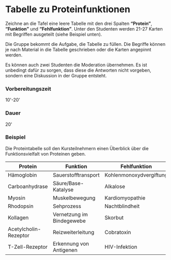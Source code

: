 
# Tabelle zu Proteinfunktionen

Zeichne an die Tafel eine leere Tabelle mit den drei Spalten **“Protein”**, **“Funktion”** und **“Fehlfunktion”**. Unter den Studenten werden 21-27 Karten mit Begriffen ausgeteilt (siehe Beispiel unten).

Die Gruppe bekommt die Aufgabe, die Tabelle zu füllen.
Die Begriffe können je nach Material in die Tabelle geschrieben oder die Karten angepinnt werden.

Es können auch zwei Studenten die Moderation übernehmen. Es ist unbedingt dafür zu sorgen, dass diese die Antworten nicht vorgeben, sondern eine Diskussion in der Gruppe entsteht.

### Vorbereitungszeit
10'-20'

### Dauer
20'

### Beispiel

Die Proteintabelle soll den Kursteilnehmern einen Überblick über die Funktionsvielfalt von Proteinen geben.

| Protein | Funktion | Fehlfunktion |
|---------|----------|--------------|
| Hämoglobin | Sauerstofftransport | Kohlenmonoxydvergiftung |
| Carboanhydrase | Säure/Base-Katalyse | Alkalose |
| Myosin | Muskelbewegung | Kardiomyopathie |
| Rhodopsin | Sehprozess | Nachtblindheit |
| Kollagen | Vernetzung im Bindegewebe | Skorbut |
| Acetylcholin-Rezeptor | Reizweiterleitung | Cobratoxin |
| T-Zell-Rezeptor | Erkennung von Antigenen | HIV-Infektion |
